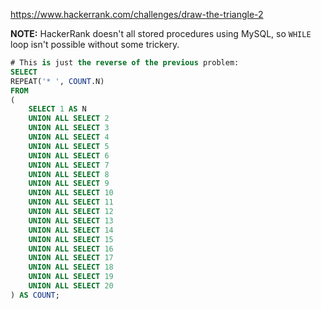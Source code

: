 https://www.hackerrank.com/challenges/draw-the-triangle-2

**NOTE:** HackerRank doesn't all stored procedures using MySQL, so `WHILE` loop isn't possible without some trickery.

```sql
# This is just the reverse of the previous problem:
SELECT
REPEAT('* ', COUNT.N)
FROM
(
    SELECT 1 AS N
    UNION ALL SELECT 2
    UNION ALL SELECT 3
    UNION ALL SELECT 4
    UNION ALL SELECT 5
    UNION ALL SELECT 6
    UNION ALL SELECT 7
    UNION ALL SELECT 8
    UNION ALL SELECT 9
    UNION ALL SELECT 10
    UNION ALL SELECT 11
    UNION ALL SELECT 12
    UNION ALL SELECT 13
    UNION ALL SELECT 14
    UNION ALL SELECT 15
    UNION ALL SELECT 16
    UNION ALL SELECT 17
    UNION ALL SELECT 18
    UNION ALL SELECT 19
    UNION ALL SELECT 20
) AS COUNT;
